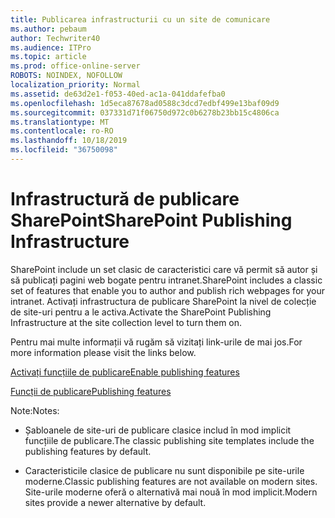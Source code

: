 ```yaml
---
title: Publicarea infrastructurii cu un site de comunicare
ms.author: pebaum
author: Techwriter40
ms.audience: ITPro
ms.topic: article
ms.prod: office-online-server
ROBOTS: NOINDEX, NOFOLLOW
localization_priority: Normal
ms.assetid: de63d2e1-f053-40ed-ac1a-041ddafefba0
ms.openlocfilehash: 1d5eca87678ad0588c3dcd7edbf499e13baf09d9
ms.sourcegitcommit: 037331d71f06750d972c0b6278b23bb15c4806ca
ms.translationtype: MT
ms.contentlocale: ro-RO
ms.lasthandoff: 10/18/2019
ms.locfileid: "36750098"
---
```

# <a name="sharepoint-publishing-infrastructure"></a><span data-ttu-id="06f39-102">Infrastructură de publicare SharePoint</span><span class="sxs-lookup"><span data-stu-id="06f39-102">SharePoint Publishing Infrastructure</span></span>


<span data-ttu-id="06f39-103">SharePoint include un set clasic de caracteristici care vă permit să autor și să publicați pagini web bogate pentru intranet.</span><span class="sxs-lookup"><span data-stu-id="06f39-103">SharePoint includes a classic set of features that enable you to author and publish rich webpages for your intranet.</span></span> <span data-ttu-id="06f39-104">Activați infrastructura de publicare SharePoint la nivel de colecție de site-uri pentru a le activa.</span><span class="sxs-lookup"><span data-stu-id="06f39-104">Activate the SharePoint Publishing Infrastructure at the site collection level to turn them on.</span></span>

<span data-ttu-id="06f39-105">Pentru mai multe informații vă rugăm să vizitați link-urile de mai jos.</span><span class="sxs-lookup"><span data-stu-id="06f39-105">For more information please visit the links below.</span></span>

[<span data-ttu-id="06f39-106">Activați funcțiile de publicare</span><span class="sxs-lookup"><span data-stu-id="06f39-106">Enable publishing features</span></span>](https://support.office.com/article/Enable-publishing-features-479677A6-8B33-4AC7-907D-071C1C7E4518)

[<span data-ttu-id="06f39-107">Funcții de publicare</span><span class="sxs-lookup"><span data-stu-id="06f39-107">Publishing features</span></span>](https://support.office.com/article/Features-enabled-in-a-SharePoint-Online-publishing-site-3AB3810C-3C2C-4361-9D0E-0CBE666EA0B0?wt.mc_id=O365_Portal_MMaven#__toc336865553)

<span data-ttu-id="06f39-108">Note:</span><span class="sxs-lookup"><span data-stu-id="06f39-108">Notes:</span></span>

- <span data-ttu-id="06f39-109">Șabloanele de site-uri de publicare clasice includ în mod implicit funcțiile de publicare.</span><span class="sxs-lookup"><span data-stu-id="06f39-109">The classic publishing site templates include the publishing features by default.</span></span>

- <span data-ttu-id="06f39-110">Caracteristicile clasice de publicare nu sunt disponibile pe site-urile moderne.</span><span class="sxs-lookup"><span data-stu-id="06f39-110">Classic publishing features are not available on modern sites.</span></span> <span data-ttu-id="06f39-111">Site-urile moderne oferă o alternativă mai nouă în mod implicit.</span><span class="sxs-lookup"><span data-stu-id="06f39-111">Modern sites provide a newer alternative by default.</span></span>

